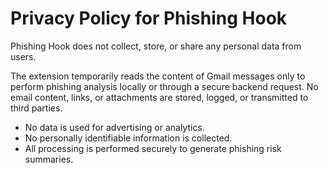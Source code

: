 # Privacy Policy for Phishing Hook

Phishing Hook does not collect, store, or share any personal data from users.

The extension temporarily reads the content of Gmail messages only to perform phishing analysis locally or through a secure backend request. No email content, links, or attachments are stored, logged, or transmitted to third parties.

- No data is used for advertising or analytics.
- No personally identifiable information is collected.
- All processing is performed securely to generate phishing risk summaries.
